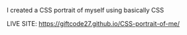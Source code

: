 I created a CSS portrait of myself using basically CSS

LIVE SITE: https://giftcode27.github.io/CSS-portrait-of-me/
